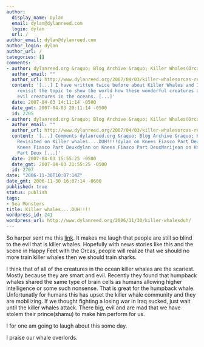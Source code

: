 ```yaml
---
author:
  display_name: Dylan
  email: dylan@dylanreed.com
  login: dylan
  url: /
author_email: dylan@dylanreed.com
author_login: dylan
author_url: /
categories: []
comments:
- author: dylanreed.org &raquo; Blog Archive &raquo; Killer Whales(Orcas) Revisited
  author_email: ""
  author_url: http://www.dylanreed.org/2007/04/03/killer-whalesorcas-revisited/
  content: '[...] I have written twice before about Killer Whales and I wanted to
    revisit the topic to show the world how these wonderful creatures are the most
    evil creatures in the oceans. [...]'
  date: 2007-04-03 14:11:14 -0500
  date_gmt: 2007-04-03 20:11:14 -0500
  id: 2705
- author: dylanreed.org &raquo; Blog Archive &raquo; Killer Whales(Orcas) Revisited
  author_email: ""
  author_url: http://www.dylanreed.org/2007/04/03/killer-whalesorcas-revisited-2/
  content: '[...] Comments dylanreed.org &raquo; Blog Archive &raquo; Killer Whales(Orcas)
    Revisited on Killer whales....DUH!!!!dylan on Knees Fiasco Part DeuxMarijean on
    Knees Fiasco Part Deuxdylan on Knees Fiasco Part DeuxMarijean on Knees Fiasco
    Part Deux [...]'
  date: 2007-04-03 15:55:25 -0500
  date_gmt: 2007-04-03 21:55:25 -0500
  id: 2707
date: "2006-11-30T10:07:14Z"
date_gmt: 2006-11-30 16:07:14 -0600
published: true
status: publish
tags:
- Sea Monsters
title: Killer whales....DUH!!!!
wordpress_id: 241
wordpress_url: http://www.dylanreed.org/2006/11/30/killer-whalesduh/
---
```


So harper sent me this [link][1]. It makes me laugh that people are still so blind to the evil that is killer whales. Hopefully with news stories like this and the scene in Happy Feet with the Orcas, people will realize that we should no more train killer whales then we should train sharks.

   [1]: http://news.yahoo.com/s/ap/20061130/ap_on_re_us/seaworld_whale_attack

I think that of all of the creatures in the ocean killer whales are the scariest. Mostly because they are smart and evil. Recently they found that humpback whales shared the same type of brain cells as humans allowing higher intelligence or some such nonsense. That is great for the humpback whale. Unfortunatly for humans this has upset the killer whale community and they are mobilizing. If we thought fighting a losing war in Iraq sucked, just wait until the killer whales attack. There big, evil and are mad that we have stolem their prince(shamu) to make him perform for us.

I for one am going to laugh about this some day.

I praise our whale overlords.
